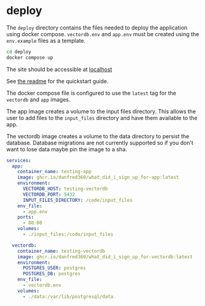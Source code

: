 # deploy
The `deploy` directory contains the files needed to deploy the application using docker compose. `vectordb.env` and `app.env` must be created using the `env.example` files as a template.

```bash
cd deploy
docker compose up
```

The site should be accessible at [localhost](http://localhost)

See [the readme](../../README.md) for the quickstart guide.

The docker compose file is configured to use the `latest` tag for the `vectordb` and `app` images. 

The app image creates a volume to the input files directory. This allows the user to add files to the `input_files` directory and have them available to the app.

The vectordb image creates a volume to the data directory to persist the database. Database migrations are not currently supported so if you don't want to lose data maybe pin the image to a sha.
```yml
services:
  app:
    container_name: testing-app
    image: ghcr.io/danfred360/what_did_i_sign_up_for-app:latest
    environment:
      VECTORDB_HOST: testing-vectordb
      VECTORDB_PORT: 5432
      INPUT_FILES_DIRECTORY: /code/input_files
    env_file:
      - app.env
    ports:
      - 80:80
    volumes:
      - ./input_files:/code/input_files

  vectordb:
    container_name: testing-vectordb
    image: ghcr.io/danfred360/what_did_i_sign_up_for-vectordb:latest
    environment:
      POSTGRES_USER: postgres
      POSTGRES_DB: postgres
    env_file:
      - vectordb.env
    volumes:
      - ./data:/var/lib/postgresql/data
```